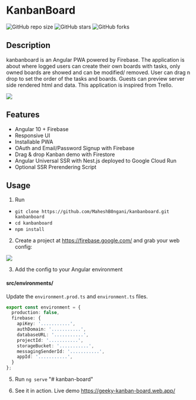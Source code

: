 # KanbanBoard
![GitHub repo size](https://img.shields.io/github/repo-size/MaheshB0ngani/KanbanBoard)
![GitHub stars](https://img.shields.io/github/stars/MaheshB0ngani/KanbanBoard?style=social)
![GitHub forks](https://img.shields.io/github/forks/MaheshB0ngani/KanbanBoard?style=social)

## Description
kanbanboard is an Angular PWA powered by Firebase. The application is about where logged users can create their own boards with tasks, only owned boards are showed and can be modified/ removed. User can drag n drop to set the order of the tasks and boards. Guests can preview server side rendered html and data. This application is inspired from Trello.  

![](https://firebasestorage.googleapis.com/v0/b/angular-voxer.appspot.com/o/demo-gif.gif?alt=media&token=dadcdb72-eb58-4903-b6b8-c741c27a08c4)

## Features
- Angular 10 + Firebase
- Responsive UI
- Installable PWA
- OAuth and Email/Password Signup with Firebase
- Drag & drop Kanban demo with Firestore
- Angular Universal SSR with Nest.js deployed to Google Cloud Run
- Optional SSR Prerendering Script

## Usage
1.  Run

- `git clone https://github.com/MaheshB0ngani/kanbanboard.git kanbanboard`
- `cd kanbanboard`
- `npm install`

2.  Create a project at https://firebase.google.com/ and grab your web config:

![](https://firebasestorage.googleapis.com/v0/b/kanbanboard-96e46.appspot.com/o/project-config.PNG?alt=media&token=5eabb205-7ba2-4fc3-905f-e9547055e754)

3.  Add the config to your Angular environment

#### src/environments/
Update the `environment.prod.ts` and `environment.ts` files. 

```typescript
export const environment = {
  production: false,
  firebase: {
    apiKey: '...........',
    authDomain: '...........',
    databaseURL: '...........',
    projectId: '...........',
    storageBucket: '...........',
    messagingSenderId: '...........',
    appId: '...........',
  }
};
```

5.  Run `ng serve`
"# kanban-board" 

6. See it in action. Live demo
https://geeky-kanban-board.web.app/